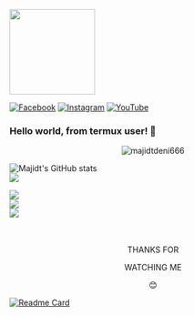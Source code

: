 <img align="center" src="https://github.com/majidtdeni666/majidtdeni666/blob/main/script/tenor.gif" width="150" height="150" /> <br>

[![Facebook](https://img.shields.io/badge/-@majidtdeni-blue?style=flat&logo=Facebook&logoColor=white&link=https://www.facebook.com/deni6660)](https://www.facebook.com/deni6660)
[![Instagram](https://img.shields.io/badge/-@majidtdeni-f01397?style=flat&logo=Instagram&logoColor=white&link=https://www.instagram.com/majidtdeni)](https://www.instagram.com/majidtdeni)
[![YouTube](https://img.shields.io/youtube/channel/views/UCuB1DJ0d1u9mkZIivlJIgCA?style=social&link=https://m.youtube.com/channel/UCuB1DJ0d1u9mkZIivlJIgCA)](https://m.youtube.com/channel/UCuB1DJ0d1u9mkZIivlJIgCA)
### Hello world, from termux user! 🤪
<p align=center> <img src=https://komarev.com/ghpvc/?username=majidtdeni666 alt=majidtdeni666 /> </p>

![Majidt's GitHub stats](https://github-readme-stats.vercel.app/api?username=majidtdeni666&show_icons=true&include_all_commits=true&theme=radical&cache_seconds=3200) <br>
<img align="center" src="https://github-readme-stats.anuraghazra1.vercel.app/api/top-langs/?username=majidtdeni666&layout=compact&theme=chartreuse-dark" /> <br>

<img align="center" src="https://github-readme-stats.anuraghazra1.vercel.app/api/pin/?username=majidtdeni666&repo=RANSOMWARE&theme=chartreuse-dark" /> <br>
<img align="center" src="https://github-readme-stats.anuraghazra1.vercel.app/api/pin/?username=majidtdeni666&repo=getinfo&theme=chartreuse-dark" /> <br>
<img align="center" src="https://github-readme-stats.anuraghazra1.vercel.app/api/pin/?username=majidtdeni666&repo=DDos&theme=chartreuse-dark" /> <br>
<br><br>

<p align=center> THANKS FOR
<p align=center> WATCHING ME
<p align=center> 😊

[![Readme Card](https://github-readme-stats.vercel.app/api/pin/?username=majidtdeni666&repo=RANSOMWARE)](https://github.com/majidtdeni666/RANSOMWARE)
